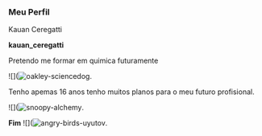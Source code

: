 ### **Meu Perfil** 
Kauan Ceregatti

**kauan_ceregatti**

Pretendo me formar em quimica futuramente 

![](![oakley-sciencedog](https://github.com/kauanceregatti/kauanceregatti/assets/148967875/4829adcc-54ff-43f2-a5cd-61436d915b00).

Tenho apemas 16 anos tenho muitos planos para o meu futuro profisional.

![](![snoopy-alchemy](https://github.com/kauanceregatti/kauanceregatti/assets/148967875/d554a4e1-2a8c-4184-8d86-ec422ed70c91).

**Fim**
![](![angry-birds-uyutov](https://github.com/kauanceregatti/kauanceregatti/assets/148967875/96539a93-289a-4271-a3cd-42215c426f88).

